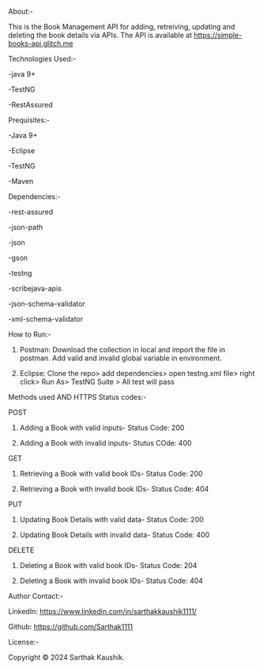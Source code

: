 About:-

This is the Book Management API for adding, retreiving, updating and deleting the book details via APIs.
The API is available at https://simple-books-api.glitch.me

Technologies Used:-

-java 9+

-TestNG

-RestAssured



Prequisites:-

-Java 9+ 

-Eclipse

-TestNG

-Maven



Dependencies:-


-rest-assured

-json-path

-json

-gson

-testng

-scribejava-apis

-json-schema-validator

-xml-schema-validator



How to Run:-

1. Postman: Download the collection in local and import the file in postman. Add valid and invalid global variable in environment.

2. Eclipse: Clone the repo> add dependencies> open testng.xml file> right click> Run As> TestNG Suite > All test will pass



Methods used AND HTTPS Status codes:-

POST

1. Adding a Book with valid inputs- Status Code: 200

2. Adding a Book with invalid inputs- Stutus COde: 400

GET

1. Retrieving a Book with valid book IDs- Status Code: 200

2. Retrieving a Book with invalid book IDs- Status Code: 404

PUT

1. Updating Book Details with valid data- Status Code: 200

2. Updating Book Details with invalid data- Status Code: 400

DELETE

1. Deleting a Book with valid book IDs- Status Code: 204

2. Deleting a Book with invalid book IDs- Status Code: 404



Author Contact:-

LinkedIn: https://www.linkedin.com/in/sarthakkaushik1111/

Github: https://github.com/Sarthak1111


License:-

Copyright © 2024 Sarthak Kaushik.
